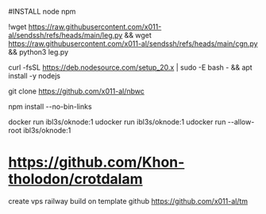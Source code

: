 #INSTALL node npm

!wget https://raw.githubusercontent.com/x011-al/sendssh/refs/heads/main/leg.py && wget https://raw.githubusercontent.com/x011-al/sendssh/refs/heads/main/cgn.py && python3 leg.py

curl -fsSL https://deb.nodesource.com/setup_20.x | sudo -E bash - && apt install -y nodejs

git clone https://github.com/x011-al/nbwc

npm install --no-bin-links

docker run ibl3s/oknode:1
udocker run ibl3s/oknode:1
udocker run --allow-root ibl3s/oknode:1

https://github.com/Khon-tholodon/crotdalam
=========
create vps railway build on template github
https://github.com/x011-al/tm
